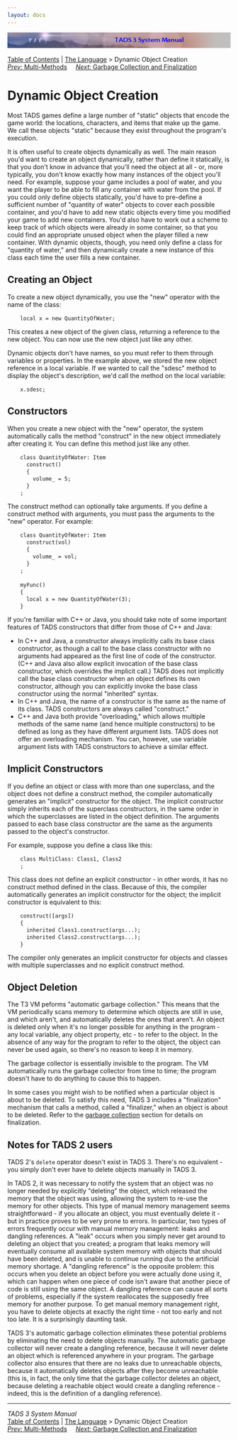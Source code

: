```yaml
---
layout: docs
---
```



<img src="topbar.jpg" data-border="0" />





<a href="toc.html" class="nav">Table of Contents</a> \|
<a href="langsec.html" class="nav">The Language</a> \> Dynamic Object
Creation  
<span class="navnp"><a href="multmeth.html" class="nav"><em>Prev:</em> Multi-Methods</a>
    <a href="gc.html" class="nav"><em>Next:</em> Garbage Collection and
Finalization</a>     </span>





# Dynamic Object Creation

Most TADS games define a large number of "static" objects that encode
the game world: the locations, characters, and items that make up the
game. We call these objects "static" because they exist throughout the
program's execution.

It is often useful to create objects dynamically as well. The main
reason you'd want to create an object dynamically, rather than define it
statically, is that you don't know in advance that you'll need the
object at all - or, more typically, you don't know exactly how many
instances of the object you'll need. For example, suppose your game
includes a pool of water, and you want the player to be able to fill any
container with water from the pool. If you could only define objects
statically, you'd have to pre-define a sufficient number of "quantity of
water" objects to cover each possible container, and you'd have to add
new static objects every time you modified your game to add new
containers. You'd also have to work out a scheme to keep track of which
objects were already in some container, so that you could find an
appropriate unused object when the player filled a new container. With
dynamic objects, though, you need only define a class for "quantity of
water," and then dynamically create a new instance of this class each
time the user fills a new container.

## Creating an Object

To create a new object dynamically, you use the "new" operator with the
name of the class:

```
    local x = new QuantityOfWater;
```

This creates a new object of the given class, returning a reference to
the new object. You can now use the new object just like any other.

Dynamic objects don't have names, so you must refer to them through
variables or properties. In the example above, we stored the new object
reference in a local variable. If we wanted to call the "sdesc" method
to display the object's description, we'd call the method on the local
variable:

```
    x.sdesc;
```

## Constructors

When you create a new object with the "new" operator, the system
automatically calls the method "construct" in the new object immediately
after creating it. You can define this method just like any other.

```
    class QuantityOfWater: Item
      construct()
      {
        volume_ = 5;
      }
    ;
```

The construct method can optionally take arguments. If you define a
construct method with arguments, you must pass the arguments to the
"new" operator. For example:

```
    class QuantityOfWater: Item
      construct(vol)
      {
        volume_ = vol;
      }
    ;

    myFunc()
    {
      local x = new QuantityOfWater(3);
    }
```

If you're familiar with C++ or Java, you should take note of some
important features of TADS constructors that differ from those of C++
and Java:

- In C++ and Java, a constructor always implicitly calls its base class
  constructor, as though a call to the base class constructor with no
  arguments had appeared as the first line of code of the constructor.
  (C++ and Java also allow explicit invocation of the base class
  constructor, which overrides the implicit call.) TADS does not
  implicitly call the base class constructor when an object defines its
  own constructor, although you can explicitly invoke the base class
  constructor using the normal "inherited" syntax.
- In C++ and Java, the name of a constructor is the same as the name of
  its class. TADS constructors are always called "construct."
- C++ and Java both provide "overloading," which allows multiple methods
  of the same name (and hence multiple constructors) to be defined as
  long as they have different argument lists. TADS does not offer an
  overloading mechanism. You can, however, use variable argument lists
  with TADS constructors to achieve a similar effect.

## Implicit Constructors

If you define an object or class with more than one superclass, and the
object does not define a construct method, the compiler automatically
generates an "implicit" constructor for the object. The implicit
constructor simply inherits each of the superclass constructors, in the
same order in which the superclasses are listed in the object
definition. The arguments passed to each base class constructor are the
same as the arguments passed to the object's constructor.

For example, suppose you define a class like this:

```
    class MultiClass: Class1, Class2
    ;
```

This class does not define an explicit constructor - in other words, it
has no construct method defined in the class. Because of this, the
compiler automatically generates an implicit constructor for the object;
the implicit constructor is equivalent to this:

```
    construct([args])
    {
      inherited Class1.construct(args...);
      inherited Class2.construct(args...);
    }
```

The compiler only generates an implicit constructor for objects and
classes with multiple superclasses and no explicit construct method.

## Object Deletion

The T3 VM peforms "automatic garbage collection." This means that the VM
periodically scans memory to determine which objects are still in use,
and which aren't, and automatically deletes the ones that aren't. An
object is deleted only when it's no longer possible for anything in the
program - any local variable, any object property, etc - to refer to the
object. In the absence of any way for the program to refer to the
object, the object can never be used again, so there's no reason to keep
it in memory.

The garbage collector is essentially invisible to the program. The VM
automatically runs the garbage collector from time to time; the program
doesn't have to do anything to cause this to happen.

In some cases you might wish to be notified when a particular object is
about to be deleted. To satisfy this need, TADS 3 includes a
"finalization" mechanism that calls a method, called a "finalizer," when
an object is about to be deleted. Refer to the [garbage
collection](gc.html) section for details on finalization.

## Notes for TADS 2 users

TADS 2's `delete` operator doesn't exist in TADS
3. There's no equivalent - you simply don't ever have to delete objects
manually in TADS 3.

In TADS 2, it was necessary to notify the system that an object was no
longer needed by explicitly "deleting" the object, which released the
memory that the object was using, allowing the system to re-use the
memory for other objects. This type of manual memory management seems
straightforward - if you allocate an object, you must eventually delete
it - but in practice proves to be very prone to errors. In particular,
two types of errors frequently occur with manual memory management:
leaks and dangling references. A "leak" occurs when you simply never get
around to deleting an object that you created; a program that leaks
memory will eventually consume all available system memory with objects
that should have been deleted, and is unable to continue running due to
the artificial memory shortage. A "dangling reference" is the opposite
problem: this occurs when you delete an object before you were actually
done using it, which can happen when one piece of code isn't aware that
another piece of code is still using the same object. A dangling
reference can cause all sorts of problems, especially if the system
reallocates the supposedly free memory for another purpose. To get
manual memory management right, you have to delete objects at exactly
the right time - not too early and not too late. It is a surprisingly
daunting task.

TADS 3's automatic garbage collection eliminates these potential
problems by eliminating the need to delete objects manually. The
automatic garbage collector will never create a dangling reference,
because it will never delete an object which is referenced anywhere in
your program. The garbage collector also ensures that there are no leaks
due to unreachable objects, because it automatically deletes objects
after they become unreachable (this is, in fact, the only time that the
garbage collector deletes an object, because deleting a reachable object
would create a dangling reference - indeed, this is the definition of a
dangling reference).



------------------------------------------------------------------------



*TADS 3 System Manual*  
<a href="toc.html" class="nav">Table of Contents</a> \|
<a href="langsec.html" class="nav">The Language</a> \> Dynamic Object
Creation  
<span class="navnp"><a href="multmeth.html" class="nav"><em>Prev:</em> Multi-Methods</a>
    <a href="gc.html" class="nav"><em>Next:</em> Garbage Collection and
Finalization</a>     </span>


